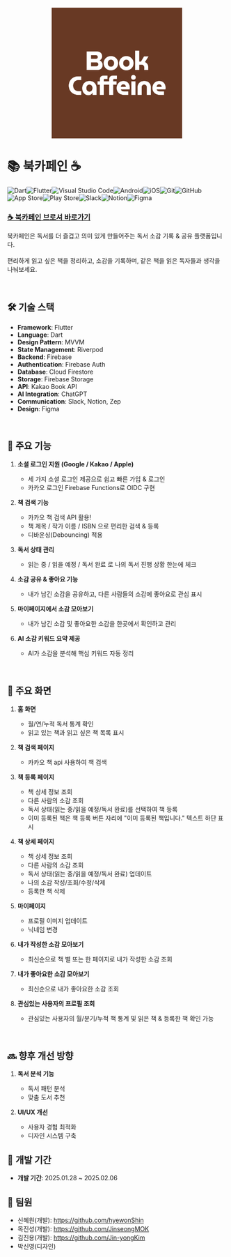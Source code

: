 <p align="center">
<img src="assets/icons/app-icon-1024x1024@1x.png" alt="App Logo" width="300">
</p>

# 📚 **북카페인** ☕️

![Dart](https://img.shields.io/badge/dart-%230175C2.svg?style=for-the-badge&logo=dart&logoColor=white)![Flutter](https://img.shields.io/badge/Flutter-%2302569B.svg?style=for-the-badge&logo=Flutter&logoColor=white)![Visual Studio Code](https://img.shields.io/badge/Visual%20Studio%20Code-0078d7.svg?style=for-the-badge&logo=visual-studio-code&logoColor=white)![Android](https://img.shields.io/badge/Android-3DDC84?style=for-the-badge&logo=android&logoColor=white)![iOS](https://img.shields.io/badge/iOS-000000?style=for-the-badge&logo=ios&logoColor=white)![Git](https://img.shields.io/badge/git-%23F05033.svg?style=for-the-badge&logo=git&logoColor=white)![GitHub](https://img.shields.io/badge/github-%23121011.svg?style=for-the-badge&logo=github&logoColor=white)![App Store](https://img.shields.io/badge/App_Store-0D96F6?style=for-the-badge&logo=app-store&logoColor=white)![Play Store](https://img.shields.io/badge/Google_Play-414141?style=for-the-badge&logo=google-play&logoColor=white)![Slack](https://img.shields.io/badge/Slack-4A154B?style=for-the-badge&logo=slack&logoColor=white)![Notion](https://img.shields.io/badge/Notion-%23000000.svg?style=for-the-badge&logo=notion&logoColor=white)![Figma](https://img.shields.io/badge/figma-%23F24E1E.svg?style=for-the-badge&logo=figma&logoColor=white)

### [☕️ 북카페인 브로셔 바로가기](https://www.notion.so/teamsparta/19f2dc3ef51481d38ba6e7062c177e45?v=19f2dc3ef51481a58448000cc47f677c&p=19f2dc3ef51480e7ab08d6bb79a07ea8&pm=c)

북카페인은 독서를 더 즐겁고 의미 있게 만들어주는 독서 소감 기록 & 공유 플랫폼입니다.<br/>  
편리하게 읽고 싶은 책을 정리하고, 소감을 기록하며, 같은 책을 읽은 독자들과 생각을 나눠보세요.

<br/>

## 🛠️ 기술 스택

- **Framework**: Flutter
- **Language**: Dart
- **Design Pattern**: MVVM
- **State Management**: Riverpod
- **Backend**: Firebase
- **Authentication**: Firebase Auth
- **Database**: Cloud Firestore
- **Storage**: Firebase Storage
- **API**: Kakao Book API
- **AI Integration**: ChatGPT
- **Communication**: Slack, Notion, Zep
- **Design**: Figma

<br/>

## 🚀 주요 기능

1. **소셜 로그인 지원 (Google / Kakao / Apple)**

   - 세 가지 소셜 로그인 제공으로 쉽고 빠른 가입 & 로그인
   - 카카오 로그인 Firebase Functions로 OIDC 구현

2. **책 검색 기능**

   - 카카오 책 검색 API 활용!
   - 책 제목 / 작가 이름 / ISBN 으로 편리한 검색 & 등록
   - 디바운싱(Debouncing) 적용

3. **독서 상태 관리**

   - 읽는 중 / 읽을 예정 / 독서 완료 로 나의 독서 진행 상황 한눈에 체크
  
4. **소감 공유 & 좋아요 기능**

   - 내가 남긴 소감을 공유하고, 다른 사람들의 소감에 좋아요로 관심 표시
  
5. **마이페이지에서 소감 모아보기**

   - 내가 남긴 소감 및 좋아요한 소감을 한곳에서 확인하고 관리
  
6. **AI 소감 키워드 요약 제공**

   - AI가 소감을 분석해 핵심 키워드 자동 정리
  
<br/>

## 📱 주요 화면

1. **홈 화면**

   - 월/연/누적 독서 통계 확인
   - 읽고 있는 책과 읽고 싶은 책 목록 표시

2. **책 검색 페이지**

   - 카카오 책 api 사용하여 책 검색

3. **책 등록 페이지**

   - 책 상세 정보 조회
   - 다른 사람의 소감 조회
   - 독서 상태(읽는 중/읽을 예정/독서 완료)를 선택하여 책 등록
   - 이미 등록된 책은 책 등록 버튼 자리에 "이미 등록된 책입니다." 텍스트 하단 표시 
   

4. **책 상세 페이지**

   - 책 상세 정보 조회
   - 다른 사람의 소감 조회
   - 독서 상태(읽는 중/읽을 예정/독서 완료) 업데이트
   - 나의 소감 작성/조회/수정/삭제
   - 등록한 책 삭제
   
5. **마이페이지**

   - 프로필 이미지 업데이트
   - 닉네임 변경

6. **내가 작성한 소감 모아보기**

   - 최신순으로 책 별 또는 한 페이지로 내가 작성한 소감 조회 

7. **내가 좋아요한 소감 모아보기**

   - 최신순으로 내가 좋아요한 소감 조회 

8. **관심있는 사용자의 프로필 조회**

   - 관심있는 사용자의 월/분기/누적 책 통계 및 읽은 책 & 등록한 책 확인 가능

<br/>

## 🔜 향후 개선 방향

1. **독서 분석 기능**

   - 독서 패턴 분석
   - 맞춤 도서 추천

2. **UI/UX 개선**
   - 사용자 경험 최적화
   - 디자인 시스템 구축

## 👥 개발 기간

- **개발 기간**: 2025.01.28 ~ 2025.02.06

## 👦 팀원

- 신혜원(개발): https://github.com/hyewonShin
- 목진성(개발): https://github.com/JinseongMOK
- 김진용(개발): https://github.com/Jin-yongKim
- 박신영(디자인)
